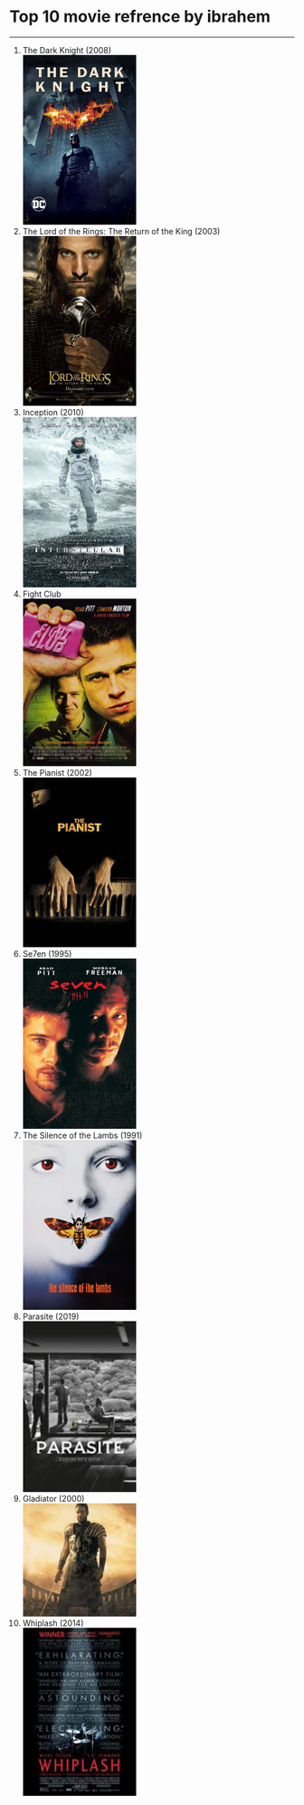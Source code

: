 

<head>
<meta lang="eng">
<meta charset="UTF-8">
<meta name="viewport" content="width=device-width, initial-scale=1.0 "">
<title>ibrahem aljanabi</title>
</head>
<h1>Top 10 movie refrence by ibrahem </h1>
<hr/>

<body>
<Ol >
<li>The Dark Knight (2008)</li>
  <img src="./imges/1-The Dark Knight (2008).jpg" width="200">
<li>The Lord of the Rings: The Return of the King (2003)</li>
  <img src="./imges/2-The Lord of the Rings (2003).jpg" width="200">
<li>Inception (2010)</li>
  <img src="./imges/3-Interstellar.jpg" width="200">
<li>Fight Club</li>
  <img src="./imges/4-Fight Club.jpg" width="200">
<li>The Pianist (2002)</li>
  <img src="./imges/5-The Pianist (2002).jpg" width="200">
<li>Se7en (1995)</li>
  <img src="./imges/6-Se7en (1995).jpg" width="200">
<li>The Silence of the Lambs (1991)</li>
  <img src="./imges/7-The Silence of the Lambs.jpg" width="200">
<li>Parasite (2019)</li>
  <img src="./imges/8-Parasite (2019).jpg" width="200">
<li>Gladiator (2000)</li>
   <img src="./imges/9-Gladiator (2000).jpg" width="200">
<li>Whiplash (2014)</li>
   <img src="./imges/10-Whiplash(2014).jpg" width="200">
</Ol>

</body>
